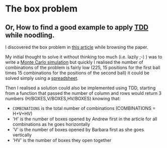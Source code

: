 # The box problem
## Or, How to find a good example to apply [TDD](https://en.wikipedia.org/wiki/Test-driven_development) while noodling.

I discovered the box problem in [this article](https://www.theguardian.com/science/2024/sep/30/can-you-solve-it-the-box-problem-that-baffled-the-boffins) while browsing the paper.

My initial thought to solve it without thinking too much (i.e. lazily ;-) ) was to write a [Monte Carlo simulation](https://en.wikipedia.org/wiki/Monte_Carlo_method) 
but quickly I realised the number of combinations of the problem is fairly low (225, 15 positions for the first ball times 15 combinations for the positions of the second ball) it could be solved simply using a [spreadsheet](spreadsheet.md).

Then I realised a solution could also be implemented using TDD, starting from a function that passed the number of column and rows would return 3 numbers (H/BOXES,V/BOXES,HV/BOXES) knowing that:

* `COMBINATIONS` is the total number of combinations (COMBINATIONS = H+V+HV)
* 'H' is the number of boxes opened by Andrew first in the article for all combinations as he goes horizontally
* 'V' is the number of boxes opened by Barbara first as she goes vertically
* 'HV' is the number of boxes they open together
